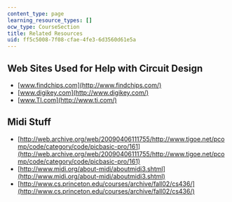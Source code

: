 ```yaml
---
content_type: page
learning_resource_types: []
ocw_type: CourseSection
title: Related Resources
uid: ff5c5008-7f08-cfae-4fe3-6d3560d61e5a
---
```


Web Sites Used for Help with Circuit Design
-------------------------------------------

*   [www.findchips.com](http://www.findchips.com/)
*   [www.digikey.com](http://www.digikey.com/)
*   [www.TI.com](http://www.ti.com/)

Midi Stuff
----------

*   [http://web.archive.org/web/20090406111755/http://www.tigoe.net/pcomp/code/category/code/picbasic-pro/161](http://web.archive.org/web/20090406111755/http://www.tigoe.net/pcomp/code/category/code/picbasic-pro/161)
*   [http://www.midi.org/about-midi/aboutmidi3.shtml](http://www.midi.org/about-midi/aboutmidi3.shtml)
*   [http://www.cs.princeton.edu/courses/archive/fall02/cs436/](http://www.cs.princeton.edu/courses/archive/fall02/cs436/)